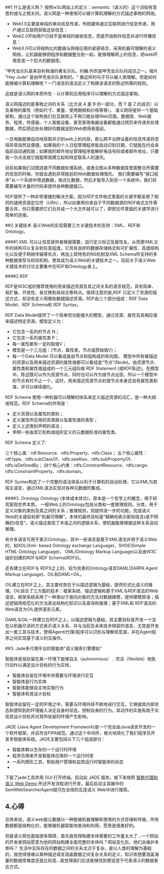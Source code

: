
##1.什么是语义网？
按照w3c网站上的定义：semantic（语义的）这个词指有意思的或与之相关的。语义网是一种使用可以被计算机理解的方式描述事物的网络。

* Web1.0主要是单纯的单向信息传递，传统媒体通过互联网进行信息传递，用户通过互联网获取这些信息：
* Web2.0开始用户已经不是单纯的接收信息，而是开始制作信息并进行传播信息：
* Web3.0可以将结构化的数据与网络应用的紧密结合，采用机器可理解的语义网络，让机器能够把程序和数据整合到一起，能够理解网上的信息，把web环境变成一个巨大的数据库。

"甲壳虫乐队是来自利物浦的著名乐队。约翰.列农是甲壳虫乐队的成员之一。唱片 "Hey Jude" 是由甲壳虫乐队录制的。" 像这样的句子可以被人类理解。但是如何能够被计算机理解呢？一门语言的语法定义了构建该语言的陈述所需的规则。

这就是语义网的本质所在 - 以计算机应用程序可以理解的方式描述事物。

语义网描述的是事物之间的关系（比方说 A 是 B 的一部分，而 Y 是 Z 的成员）以及事物的属性（例如尺寸、重量、使用期限和价格等等）。
语义网将提供一个基础架构，通过这个架构我们在互联网上不再只能处理Web页面，数据库、Web服务、程序，传感器、个人智能设备，甚至家用电器设备都能通过网页来传递并处理数据，然后把这些处理好的数据送到Web使用者面前。

一旦电脑能够自动地获取并识别web上的内容，那么跨平台跨设备的信息传递将变得非常自然且便捷。如果我的个人日程管理程序能自动识别日期，它就能在约会来临前自动通知我；如果我的邮件地址管理程序能解析电话号码或者邮件地址，只要我一次点击就它就能帮我建立起和特定联系人的通讯。

目前如果我们试图连接不同数据处理系统，或者企图从多种数据库里面整合所需要的信息的时候，你就会遇到非常尴尬的Web数据处理情形。
我们需要编写“接口程序”从一个系统中筛选数据，格式化数据，然后才能导入到另一个系统中。我们将需要编写大量的代码来提供各种数据接口。

RDF提供了一种非常便捷的解决方案，因为RDF文件格式里面的关键字都采用了相同的通用资源定位符（URIs），所以如果两份来自于不同数据源的RDF格式文件需要合并，你只需要把它们合并成一个大文件就可以了，即把文件里面的关键字进行简单的连接。

##2.关键技术
语义Web的实现需要三大关键技术的支持：XML、RDF和Ontology。

####1.XML
可以让信息提供者根据需要，自行定义标记及属性名，从而使XML文件的结构可以复杂到任意程度。它具有良好的数据存储格式和可扩展性、高度结构化以及便于网络传输等优点，再加上其特有的NS机制及XML Schema所支持的多种数据类型与校验机制，使其成为语义Web的关键技术之一。目前关于语义Web关键技术的讨论主要集中在RDF和Ontology身上。

####2.RDF

RDF是W3C组织推荐使用的用来描述资源及其之间关系的语言规范，具有简单、易扩展、开放性、易交换和易综合等特点。值得注意的是,RDF 只定义了资源的描述方式，却没有定义用哪些数据描述资源。RDF由三个部分组成：RDF Data Model、RDF Schema和 RDF Syntax。

RDF Data Model提供了一个简单但功能强大的模型，通过资源、属性及其相应值来描述特定资源。模型定义为：

* 它包含一系列的节点 N；
* 它包含一系列属性类 P；
* 每一属性都有一定的取值V；
* 模型是一个三元组：{节点，属性类，节点或原始值V}；
* 每一个Data Model 可以看成是由节点和弧构成的有向图。
模型中所有被描述的资源以及用来描述资源的属性值都可以看成是“节点”(Node)。由资源节点、属性类和属性值组成的一个三元组叫做 RDF Statement (或RDF陈述)。在模型中，陈述既可以作为资源节点，同时也可以作为值节点出现，所以一个模型中的节点有时不止一个。这时，用来描述资源节点的值节点本身还具有属性类和值，并可以继续细化。

RDF Schema 使用一种机器可以理解的体系来定义描述资源的词汇，是一种大纲或规范。RDF Schema的作用是：

* 定义资源以及属性的类别；
* 定义属性所应用的资源类以及属性值的类型；
* 定义上述类别声明的语法；
* 申明一些由其它机构或组织定义的元数据标准的属性类。

RDF Schema 定义了:

三个核心类：rdf:Resource、rdfs:Property、rdfs:Class；
五个核心属性：rdf:type、rdfs:subClassOf、rdfs:seeAlso、rdfs:subPropertyOf、rdfs:isDefinedBy；
四个核心约束：rdfs:ConstrantResource、rdfs:range、rdfs:ConstraintProperty、rdfs:domain。

RDF Syntax构造了一个完整的语法体系以利于计算机的自动处理，它以XML为其宿主语言，通过XML语法实现对各种元数据的集成。

####3. Ontology
Ontology (本体或本体论)，原本是一个哲学上的概念，用于研究客观世界本质。
一般Web上的Ontology包括分类和一套推理规则。分类，用于定义对象的类别及其之间的关系；推理规则，则提供进一步的功能，完成语义Web的关键目标即“机器可理解”。本体的最终目标是“精确地表示那些隐含(或不明确的)信息”。语义描述表现了术语之间的逻辑关系，使机器能够根据这种关系自动推理。

有许多语言可用于表示Ontology，其中一些语言是基于XML语法并用于语义Web的，如XOL(Xml-  based Ontology exchange Language)，SHOE(Simple HTML Ontology Language)， OML(Ontology Markup Language)以及由W3C组织创建的RDF与RDF Schema(RDFS)。

还有建立在RDF与 RDFS之上的、较为完善的Ontology语言DAML(DARPA Agent Markup Language)、OIL和DAML+OIL。

OIL建立在RDF之上，其主要优势在于以描述逻辑为基础，提供形式化语义的推理。OIL综合了三方面的技术：框架系统、描述逻辑和基于XML与RDF语法的Web语言。框架系统采用了一种类似于面向对象的方法对数据建模，提供建模原语；描述逻辑用规范化的方法表达结构化知识以及查询和推理；基于XML和 RDF语法的Web语言为OIL提供语言元素。

DAML与OIL一样建立在RDF之上，以描述逻辑为基础。其主要目标是开发一个旨在以机器可读的方式表示语义关系、并与当前及未来技术相容的语言，尤其是开发出一套工具与技术，使得Agent(代理)程序可以识别与理解信息源，并在Agent程序之间实现基于语义的互操作。

##3. Jade多代理平台的智能体“语义搜索引擎模拟”

智能体是指驻留在某一环境下能够自主（autonomous）﹑灵活（flexible）地执行动作以满足设计目标的行为实体。

* 智能体驻留在环境中并需要与环境进行交互
* 智能体是行为实体
* 智能体能够自主地实施行为
* 智能体有其设计目标

智能体驻留在一定的环境之中，需要与环境持续不断地进行交互。它根据其内部状态和感知到的环境输入决定自身的状态，控制自身的行为。其动作的实施有助于实现其设计目标并对其所驻留的环境产生影响。

JADE (Java Agent Development Framework)是一个完全由Java语言开发的一个软件框架，并且符合FIPA规范。通过这个中间件，极大地简化了我们程序员开发多智能体系统。JADE主要包括以下几个组成部分：

* 智能体赖以生存的一个运行时环境
* 程序员用来开发智能体应用的一个运行时库
* 一系列图形工具，帮助用户管理和监控运行时智能体的状态
* 
下载了jade工具并用 GUI 打开终端，启动此 JADE 服务。接下来按照 [智能代理和语义 Web Demo](http://www.ibm.com/developerworks/cn/web/wa-intelligentage/index.html)
所述开发流程进行开发，最后启动主容器中的SemWebSearcherAgent就可在全球的互连语义 Web中进行搜索。

## 4.心得
总体来说，语义web能让数据以一种能被机器理解和使用的方式存储和传输，所有数据都是结构化的，能够被机器智能地查询和利用，愿景是很美好的。

但是语义网也面临很多障碍，首先我觉得构建本体需要的工作量太大了...一个网站的开发者网站愿意为他的网站构建全面完整的本体吗？网站变化后，他们会维护本体吗？
生活中实际存在的数据之间的关系太过于复杂，是以人类的理解为基础的，我觉得很难以某种描述语言涵盖数据之间复杂关系的定义，知识库想要涵盖海量的数据库难度还是比较高...我觉得我们应该能够找到更适宜于代表语义的数据表达方式。

